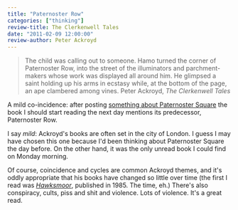 ```yaml
---
title: "Paternoster Row"
categories: ["thinking"]
review-title: The Clerkenwell Tales
date: "2011-02-09 12:00:00"
review-author: Peter Ackroyd
---
```



> The child was calling out to someone. Hamo turned the corner of Paternoster Row, into the street of the illuminators and parchment-makers whose work was displayed all around him. He glimpsed a saint holding up his arms in ecstasy while, at the bottom of the page, an ape clambered among vines. Peter Ackroyd, <cite>The Clerkenwell Tales</cite>

A mild co-incidence: after posting [something about Paternoster Square](/2011/02/paternoster-square/) the book I should start reading the next day mentions its predecessor, Paternoster Row.

I say _mild_: Ackroyd's books are often set in the city of London. I guess I may have chosen this one because I'd been thinking about Paternoster Square the day before. On the other hand, it was the only unread book I could find on Monday morning.

Of course, coincidence and cycles are common Ackroyd themes, and it's oddly appropriate that his books have changed so little over time (the first I read was _[Hawksmoor](https://en.wikipedia.org/wiki/Hawksmoor_(novel))_, published in 1985. The time, eh.) There's also conspiracy, cults, piss and shit and violence. Lots of violence. It's a great read.

